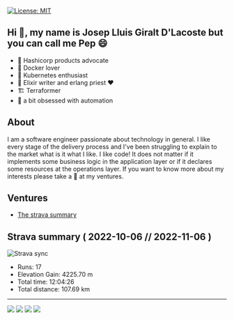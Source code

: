[![License: MIT](https://img.shields.io/badge/License-MIT-green.svg)](https://github.com/gilacost/gilacost/blob/master/LICENSE.md)

<!--
https://www.credly.com/badges/6855d098-6a9f-4292-bb2c-aa3745d8622c/public_url
![ViewCount](http://bit.ly/Thomas-Github-Visits)
-->

## Hi :wave:, my name is Josep Lluis Giralt D'Lacoste but you can call me Pep :smile:

- :angel: Hashicorp products advocate
- :whale: Docker lover
- :ship: Kubernetes enthusiast
- :purple_heart: Elixir writer and erlang priest :heart:
- :building_construction: Terraformer
- :robot: a bit obsessed with automation

## About

I am a software engineer passionate about technology in general. I like every
stage of the delivery process and I've been struggling to explain to the
market what is it what I like. I like code! It does not matter if it
implements some business logic in the application layer or if it declares some
resources at the operations layer. If you want to know more about my interests
please take a :eyes: at my ventures.

## Ventures

- [The strava summary](./ventures/STRAVA_SUMMARY.md)

## Strava summary ( 2022-10-06 //  2022-11-06 )

<!--
meter el badge the last synced ci passed
https://github.com/ikatyang/emoji-cheat-sheet
-->

![Strava sync](https://github.com/gilacost/gilacost/workflows/Strava%20sync/badge.svg)

  * Runs: 17
  * Elevation Gain: 4225.70 m
  * Total time: 12:04:26
  * Total distance: 107.69 km

<!-- ## Skills in the box -->
<!-- ## Working/Reading -->
<!--
- update hacker rank with erlang katas
- todo group all AOCs
- bring hacker news assessments to repo
- more sexy badges
- personal site
- more badges
- bring all assessments to assessments
- badge for ellie's co-op PR
- repo with courses and put terraform stuff and others
-->

<hr>
<!--
<p align="center">
   <i>A problem can be solved in a 100 different ways and There's always an easier way to solve a problem.</i>
   <br>
   <i>You miss 100% of the shots you don't take.</i>
   <br>
<br>
-->
<a target="_blank" href="https://pepo.ventures/"><img src="https://img.shields.io/badge/-WEB-FF4088?style=for-the-badge&logo=Hugo&logoColor=white"></img></a>
<a target="_blank" href="https://www.linkedin.com/in/joseplluisgiraltdlacoste/"><img src="https://img.shields.io/badge/-LinkedIn-0077B5?style=for-the-badge&logo=Linkedin&logoColor=white"></img></a>
<a target="_blank" href="mailto:josep.g.dlacoste@gmail.com"><img src="https://img.shields.io/badge/-Gmail-D14836?style=for-the-badge&logo=Gmail&logoColor=white"></img></a>
<a target="_blank" href="https://www.strava.com/athletes/16733304"><img src="https://img.shields.io/badge/Strava-FC4C02.svg?style=for-the-badge&logo=Strava&logoColor=white"></img></a>
